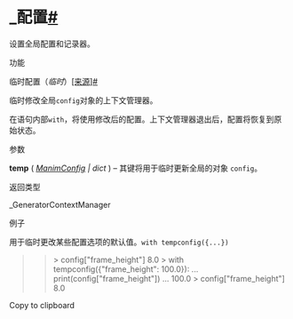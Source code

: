 # \_配置[#](#module-manim._config "此标题的固定链接")

设置全局配置和记录器。

功能

临时配置（_临时_）[\[来源\]](../_modules/manim/_config.html#tempconfig)[#](#manim._config.tempconfig "此定义的固定链接")

临时修改全局`config`对象的上下文管理器。

在语句内部`with`，将使用修改后的配置。上下文管理器退出后，配置将恢复到原始状态。

参数

**temp** ( [_ManimConfig_](manim._config.utils.ManimConfig.html#manim._config.utils.ManimConfig "manim._config.utils.ManimConfig") _|_ _dict_ ) – 其键将用于临时更新全局的对象 `config`。

返回类型

\_GeneratorContextManager

例子

用于临时更改某些配置选项的默认值。`with tempconfig({...})`

> > \> config\["frame_height"\]
> > 8.0
> > \> with tempconfig({"frame_height": 100.0}):
> > ... print(config\["frame_height"\])
> > ...
> > 100.0
> > \> config\["frame_height"\]
> > 8.0

Copy to clipboard
